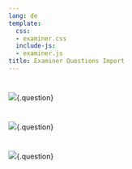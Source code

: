 ```yaml
---
lang: de
template:
  css:
  - examiner.css
  include-js:
  - examiner.js
title: Examiner Questions Import
---
```


# 

![](./data/homogenous-coordinates-quest.yaml){.question}

# 

![](./data/replacement-transform-1-quest.yaml){.question}

# 

![](./data/composite-pattern-2-quest.yaml){.question}
